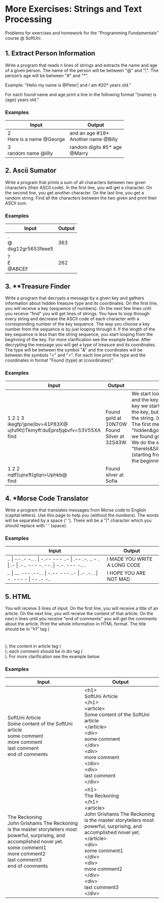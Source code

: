 # More Exercises: Strings and Text Processing
Problems for exercises and homework for the "Programming Fundamentals" course @ SoftUni.

## 1.	Extract Person Information
Write a program that reads n lines of strings and extracts the name and age of a given person. The name of the person will be between "@" and "|". The person’s age will be between "#" and "*". 

Example: "Hello my name is @Peter| and I am #20* years old." 

For each found name and age print a line in the following format "{name} is {age} years old."

### Examples
| Input | Output |
| --- | --- |
|2<br>Here is a name @George| and an age #18*<br>Another name @Billy| #35* is his age|George is 18 years old.<br>Billy is 35 years old.|
|3<br>random name @lilly| random digits #5* age<br>@Marry| with age #19*<br>here Comes @Garry| he is #48* years old|lilly is 5 years old.<br>Marry is 19 years old.<br>Garry is 48 years old.|

## 2.	Ascii Sumator
Write a program that prints a sum of all characters between two given characters (their ASCII code). In the first line, you will get a character. On the second line, you get another character. On the last line, you get a random string. Find all the characters between the two given and print their ASCII sum.

### Examples
| Input | Output |
| --- | --- |
|.<br>@<br>dsg12gr5653feee5|363|
|?<br>E<br>@ABCEF|262|

## 3.	**Treasure Finder

Write a program that decrypts a message by a given key and gathers information about hidden treasure type and its coordinates. On the first line, you will receive a key (sequence of numbers). On the next few lines until you receive "find" you will get lines of strings. You have to loop through every string and decrease the ASCII code of each character with a corresponding number of the key sequence. The way you choose a key number from the sequence is by just looping through it. If the length of the key sequence is less than the string sequence, you start looping from the beginning of the key. For more clarification see the example below. After decrypting the message you will get a type of treasure and its coordinates. The type will be between the symbol "&" and the coordinates will be between the symbols "<" and ">". For each line print the type and the coordinates in format "Found {type} at {coordinates}".

### Examples
| Input | Output | Comment |
| --- | --- | --- |
|1 2 1 3<br>ikegfp'jpne)bv=41P83X@<br>ujfufKt)Tkmyft'duEprsfjqbvfv=53V55XA<br>find|Found gold at 10N70W<br>Found Silver at 32S43W|We start looping through the first string and the key. When we reach the end of the key we start looping from the beginning of the key, but we continue looping through the string. (until the string is over)<br>The first message is: "hidden&gold&at<10N70W>" so we print we found gold at the given coordinates<br>We do the same for the second string <br>"thereIs&Silver&atCoordinates<32S43W>"(starting from the beginning of the key and the beginning of the string)|
|1 2 2<br>nqtf(ujnxft(gtqn>Uphkb@<br>find|Found silver at Sofia|

## 4.	*Morse Code Translator
Write a program that translates messages from Morse code to English (capital letters). Use this page to help you (without the numbers). The words will be separated by a space (' '). There will be a "|" character which you should replace with ' ' (space).

### Examples
| Input | Output |
| --- | --- |
|.. \| -- .- -.. . \| -.-- --- ..- \| .-- .-. .. - . \| .- \| .-.. --- -. --. \| -.-. --- -.. .|I MADE YOU WRITE A LONG CODE|
|.. \| .... --- .--. . \| -.-- --- ..- \| .- .-. . \| -. --- - \| -- .- -..|I HOPE YOU ARE NOT MAD|

## 5.	HTML
You will receive 3 lines of input. On the first line, you will receive a title of an article. On the next line, you will receive the content of that article. On the next n lines until you receive "end of comments" you will get the comments about the article. Print the whole information in HTML format. The title should be in "h1" tag (<h1></h1>); the content in article tag (<article></article>); each comment should be in div tag (<div></div>). For more clarification see the example below

### Examples
| Input | Output |
| --- | --- |
|SoftUni Article<br>Some content of the SoftUni article<br>some comment<br>more comment<br>last comment<br>end of comments|\<h1><br>    SoftUni Article<br>\</h1><br>\<article><br>    Some content of the SoftUni article<br>\</article><br>\<div><br>    some comment<br>\</div><br>\<div><br>    more comment<br>\</div><br>\<div><br>    last comment<br>\</div>|
|The Reckoning<br>John Grishams The Reckoning is the master storytellers most powerful, surprising, and accomplished novel yet.<br>some comment1<br>more comment2<br>last comment3<br>end of comments|\<h1><br>    The Reckoning<br>\</h1><br>\<article><br>    John Grishams The Reckoning is the master storytellers most powerful, surprising, and accomplished novel yet.<br>\</article><br>\<div><br>    some comment1<br>\</div><br>\<div><br>    more comment2<br>\</div><br>\<div><br>    last comment3<br>\</div>|
